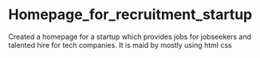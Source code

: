 # Homepage_for_recruitment_startup
Created a homepage for a startup which provides jobs for jobseekers and talented hire for tech companies.
It is maid by mostly using html css 
